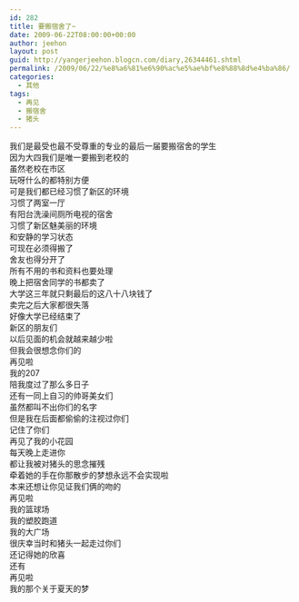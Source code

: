 ```yaml
---
id: 282
title: 要搬宿舍了~
date: 2009-06-22T08:00:00+00:00
author: jeehon
layout: post
guid: http://yangerjeehon.blogcn.com/diary,26344461.shtml
permalink: /2009/06/22/%e8%a6%81%e6%90%ac%e5%ae%bf%e8%88%8d%e4%ba%86/
categories:
  - 其他
tags:
  - 再见
  - 搬宿舍
  - 猪头
---
```

我们是最受也最不受尊重的专业的最后一届要搬宿舍的学生  
因为大四我们是唯一要搬到老校的  
虽然老校在市区  
玩呀什么的都特别方便  
可是我们都已经习惯了新区的环境  
习惯了两室一厅  
有阳台洗澡间厕所电视的宿舍  
习惯了新区魅美丽的环境  
和安静的学习状态  
可现在必须得搬了  
舍友也得分开了  
所有不用的书和资料也要处理  
晚上把宿舍同学的书都卖了  
大学这三年就只剩最后的这八十八块钱了  
卖完之后大家都很失落  
好像大学已经结束了  
新区的朋友们  
以后见面的机会就越来越少啦  
但我会很想念你们的  
再见啦  
我的207  
陪我度过了那么多日子  
还有一同上自习的帅哥美女们  
虽然都叫不出你们的名字  
但是我在后面都偷偷的注视过你们  
记住了你们  
再见了我的小花园  
每天晚上走进你  
都让我被对猪头的思念摧残  
牵着她的手在你那散步的梦想永远不会实现啦  
本来还想让你见证我们俩的吻的  
再见啦  
我的篮球场  
我的塑胶跑道  
我的大广场  
很庆幸当时和猪头一起走过你们  
还记得她的欣喜  
还有  
再见啦  
我的那个关于夏天的梦